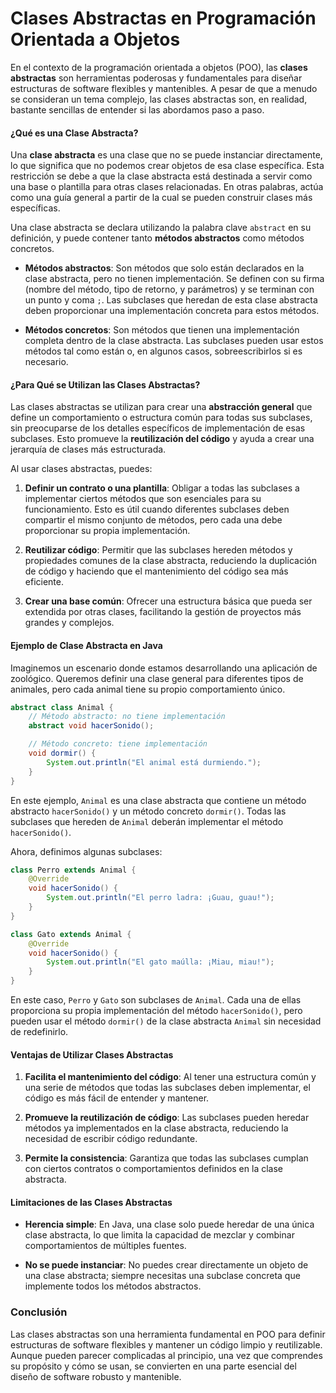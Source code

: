 # Clases Abstractas en Programación Orientada a Objetos

En el contexto de la programación orientada a objetos (POO), las **clases abstractas** son herramientas poderosas y fundamentales para diseñar estructuras de software flexibles y mantenibles. A pesar de que a menudo se consideran un tema complejo, las clases abstractas son, en realidad, bastante sencillas de entender si las abordamos paso a paso.

#### ¿Qué es una Clase Abstracta?

Una **clase abstracta** es una clase que no se puede instanciar directamente, lo que significa que no podemos crear objetos de esa clase específica. Esta restricción se debe a que la clase abstracta está destinada a servir como una base o plantilla para otras clases relacionadas. En otras palabras, actúa como una guía general a partir de la cual se pueden construir clases más específicas.

Una clase abstracta se declara utilizando la palabra clave `abstract` en su definición, y puede contener tanto **métodos abstractos** como métodos concretos.

- **Métodos abstractos**: Son métodos que solo están declarados en la clase abstracta, pero no tienen implementación. Se definen con su firma (nombre del método, tipo de retorno, y parámetros) y se terminan con un punto y coma `;`. Las subclases que heredan de esta clase abstracta deben proporcionar una implementación concreta para estos métodos.

- **Métodos concretos**: Son métodos que tienen una implementación completa dentro de la clase abstracta. Las subclases pueden usar estos métodos tal como están o, en algunos casos, sobreescribirlos si es necesario.

#### ¿Para Qué se Utilizan las Clases Abstractas?

Las clases abstractas se utilizan para crear una **abstracción general** que define un comportamiento o estructura común para todas sus subclases, sin preocuparse de los detalles específicos de implementación de esas subclases. Esto promueve la **reutilización del código** y ayuda a crear una jerarquía de clases más estructurada.

Al usar clases abstractas, puedes:

1. **Definir un contrato o una plantilla**: Obligar a todas las subclases a implementar ciertos métodos que son esenciales para su funcionamiento. Esto es útil cuando diferentes subclases deben compartir el mismo conjunto de métodos, pero cada una debe proporcionar su propia implementación.

2. **Reutilizar código**: Permitir que las subclases hereden métodos y propiedades comunes de la clase abstracta, reduciendo la duplicación de código y haciendo que el mantenimiento del código sea más eficiente.

3. **Crear una base común**: Ofrecer una estructura básica que pueda ser extendida por otras clases, facilitando la gestión de proyectos más grandes y complejos.

#### Ejemplo de Clase Abstracta en Java

Imaginemos un escenario donde estamos desarrollando una aplicación de zoológico. Queremos definir una clase general para diferentes tipos de animales, pero cada animal tiene su propio comportamiento único.

```java
abstract class Animal {
    // Método abstracto: no tiene implementación
    abstract void hacerSonido();

    // Método concreto: tiene implementación
    void dormir() {
        System.out.println("El animal está durmiendo.");
    }
}
```

En este ejemplo, `Animal` es una clase abstracta que contiene un método abstracto `hacerSonido()` y un método concreto `dormir()`. Todas las subclases que hereden de `Animal` deberán implementar el método `hacerSonido()`.

Ahora, definimos algunas subclases:

```java
class Perro extends Animal {
    @Override
    void hacerSonido() {
        System.out.println("El perro ladra: ¡Guau, guau!");
    }
}

class Gato extends Animal {
    @Override
    void hacerSonido() {
        System.out.println("El gato maúlla: ¡Miau, miau!");
    }
}
```

En este caso, `Perro` y `Gato` son subclases de `Animal`. Cada una de ellas proporciona su propia implementación del método `hacerSonido()`, pero pueden usar el método `dormir()` de la clase abstracta `Animal` sin necesidad de redefinirlo.

#### Ventajas de Utilizar Clases Abstractas

1. **Facilita el mantenimiento del código**: Al tener una estructura común y una serie de métodos que todas las subclases deben implementar, el código es más fácil de entender y mantener.

2. **Promueve la reutilización de código**: Las subclases pueden heredar métodos ya implementados en la clase abstracta, reduciendo la necesidad de escribir código redundante.

3. **Permite la consistencia**: Garantiza que todas las subclases cumplan con ciertos contratos o comportamientos definidos en la clase abstracta.

#### Limitaciones de las Clases Abstractas

- **Herencia simple**: En Java, una clase solo puede heredar de una única clase abstracta, lo que limita la capacidad de mezclar y combinar comportamientos de múltiples fuentes.
  
- **No se puede instanciar**: No puedes crear directamente un objeto de una clase abstracta; siempre necesitas una subclase concreta que implemente todos los métodos abstractos.

### Conclusión

Las clases abstractas son una herramienta fundamental en POO para definir estructuras de software flexibles y mantener un código limpio y reutilizable. Aunque pueden parecer complicadas al principio, una vez que comprendes su propósito y cómo se usan, se convierten en una parte esencial del diseño de software robusto y mantenible.